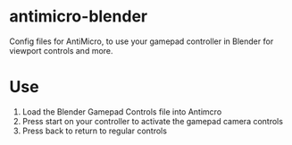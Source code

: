 # antimicro-blender
Config files for AntiMicro, to use your gamepad controller in Blender for viewport controls and more.

# Use
1. Load the Blender Gamepad Controls file into Antimcro
2. Press start on your controller to activate the gamepad camera controls
3. Press back to return to regular controls
